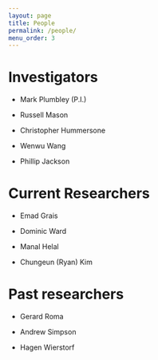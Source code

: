 ```yaml
---
layout: page
title: People
permalink: /people/
menu_order: 3
---
```


# Investigators

- Mark Plumbley (P.I.)

- Russell Mason

- Christopher Hummersone

- Wenwu Wang

- Phillip Jackson


# Current Researchers

- Emad Grais

- Dominic Ward

- Manal Helal

- Chungeun (Ryan) Kim

# Past researchers

- Gerard Roma

- Andrew Simpson

- Hagen Wierstorf
